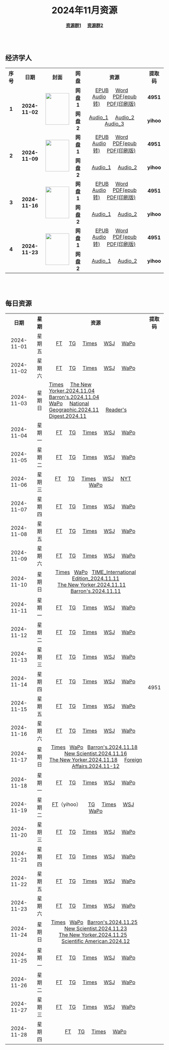 <div align="center">

# 2024年11月资源

[**资源群1**](https://qm.qq.com/q/p2QRKKD9oA) &nbsp;&nbsp;&nbsp;&nbsp;[**资源群2**](https://qm.qq.com/q/XNwz6qD0IO)

</div>

<br>
<br>

## 经济学人

<table align="center">
  <tr>
    <th>序号</th>
    <th>日期</th>
    <th>封面</th>
    <th>网盘</th>
    <th>资源</th>
    <th>提取码</th>
  </tr>
  <tr>
    <td rowspan="2" align="center"><b>1</b></td>
    <td rowspan="2" align="center"><b>2024-11-02</b></td>
    <td rowspan="2">
      <img src="https://www.economist.com/cdn-cgi/image/width=1420,quality=80,format=auto/content-assets/images/20241102_DE_EU.jpg" width="75" height="100">
    </td>
    <td align="center"><b>网盘1</b></td>
    <td align="center">
      <a href="https://url12.ctfile.com/f/47748612-1419725582-5317df">EPUB</a>&nbsp;&nbsp;&nbsp;&nbsp;
      <a href="https://url12.ctfile.com/f/47748612-1419724031-8b3f76">Word</a>&nbsp;&nbsp;&nbsp;&nbsp;
      <a href="https://url12.ctfile.com/f/47748612-1419723959-86c0c0">Audio</a>&nbsp;&nbsp;&nbsp;&nbsp;
      <a href="https://url12.ctfile.com/f/47748612-1419724160-6b64b0">PDF(epub转)</a>&nbsp;&nbsp;&nbsp;&nbsp;
      <a href="https://url12.ctfile.com/f/47748612-1419995771-ef4814">PDF(印刷版)</a>
    </td>
    <td align="center"><b>4951</b></td>
  </tr>
  <tr>
    <td align="center"><b>网盘2</b></td>
    <td align="center">
      <a href="https://yihoo.lanzouo.com/iOXjt2dwy19c">Audio_1</a>&nbsp;&nbsp;&nbsp;&nbsp;
      <a href="https://yihoo.lanzouo.com/iZmfK2dwx5zg">Audio_2</a>&nbsp;&nbsp;&nbsp;&nbsp;
      <a href="https://yihoo.lanzouo.com/i2emD2dwwmsf">Audio_3</a>
    </td>
    <td align="center"><b>yihoo</b></td>
  </tr>
  <tr>
    <td rowspan="2" align="center"><b>2</b></td>
    <td rowspan="2" align="center"><b>2024-11-09</b></td>
    <td rowspan="2">
      <img src="https://www.economist.com/cdn-cgi/image/width=1420,quality=80,format=auto/content-assets/images/20241109_DE_EU.jpg" width="75" height="100">
    </td>
    <td align="center"><b>网盘1</b></td>
    <td align="center">
      <a href="https://url12.ctfile.com/f/47748612-1423013902-e67890">EPUB</a>&nbsp;&nbsp;&nbsp;&nbsp;
      <a href="https://url12.ctfile.com/f/47748612-1423015222-713501">Word</a>&nbsp;&nbsp;&nbsp;&nbsp;
      <a href="https://url12.ctfile.com/f/47748612-1423015153-39190a">Audio</a>&nbsp;&nbsp;&nbsp;&nbsp;
      <a href="https://url12.ctfile.com/f/47748612-1423015198-3ea9a7">PDF(epub转)</a>&nbsp;&nbsp;&nbsp;&nbsp;
      <a href="https://url12.ctfile.com/f/47748612-1423544695-f23206">PDF(印刷版)</a>
    </td>
    <td align="center"><b>4951</b></td>
  </tr>
  <tr>
    <td align="center"><b>网盘2</b></td>
    <td align="center">
      <a href="https://yihoo.lanzouo.com/iHRPt2ejio9c">Audio_1</a>&nbsp;&nbsp;&nbsp;&nbsp;
      <a href="https://yihoo.lanzouo.com/isy0v2ejii6d">Audio_2</a>
    </td>
    <td align="center"><b>yihoo</b></td>
  </tr>
  <tr>
    <td rowspan="2" align="center"><b>3</b></td>
    <td rowspan="2" align="center"><b>2024-11-16</b></td>
    <td rowspan="2">
      <img src="https://www.economist.com/cdn-cgi/image/width=1420,quality=80,format=auto/content-assets/images/20241116_DE_EU.jpg" width="75" height="100">
    </td>
    <td align="center"><b>网盘1</b></td>
    <td align="center">
      <a href="https://url12.ctfile.com/f/47748612-1426357945-0b7477">EPUB</a>&nbsp;&nbsp;&nbsp;&nbsp;
      <a href="https://url12.ctfile.com/f/47748612-1426357846-71dbe7">Word</a>&nbsp;&nbsp;&nbsp;&nbsp;
      <a href="https://url12.ctfile.com/f/47748612-1426351711-02268d">Audio</a>&nbsp;&nbsp;&nbsp;&nbsp;
      <a href="https://url12.ctfile.com/f/47748612-1426358029-4bd48c">PDF(epub转)</a>&nbsp;&nbsp;&nbsp;&nbsp;
      <a href="https://url12.ctfile.com/f/47748612-1426507231-f387d5">PDF(印刷版)</a>
    </td>
    <td align="center"><b>4951</b></td>
  </tr>
  <tr>
    <td align="center"><b>网盘2</b></td>
    <td align="center">
      <a href="https://yihoo.lanzouo.com/i8ehz2f4ra8h">Audio_1</a>&nbsp;&nbsp;&nbsp;&nbsp;
      <a href="https://yihoo.lanzouo.com/i2M7H2f4q2xi">Audio_2</a>
    </td>
    <td align="center"><b>yihoo</b></td>
  </tr>
  <tr>
    <td rowspan="2" align="center"><b>4</b></td>
    <td rowspan="2" align="center"><b>2024-11-23</b></td>
    <td rowspan="2">
      <img src="https://www.economist.com/cdn-cgi/image/width=1420,quality=80,format=auto/content-assets/images/20241123_DE_EU.jpg" width="75" height="100">
    </td>
    <td align="center"><b>网盘1</b></td>
    <td align="center">
      <a href="https://url12.ctfile.com/f/47748612-1428653789-08d8c2">EPUB</a>&nbsp;&nbsp;&nbsp;&nbsp;
      <a href="https://url12.ctfile.com/f/47748612-1428654719-809e54">Word</a>&nbsp;&nbsp;&nbsp;&nbsp;
      <a href="https://url12.ctfile.com/f/47748612-1428653714-7fe7fb">Audio</a>&nbsp;&nbsp;&nbsp;&nbsp;
      <a href="https://url12.ctfile.com/f/47748612-1428653906-7d2e52">PDF(epub转)</a>&nbsp;&nbsp;&nbsp;&nbsp;
      <a href="https://url12.ctfile.com/f/47748612-1428763802-ac035b">PDF(印刷版)</a>
    </td>
    <td align="center"><b>4951</b></td>
  </tr>
  <tr>
    <td align="center"><b>网盘2</b></td>
    <td align="center">
      <a href="https://yihoo.lanzouo.com/ixjAo2fuqnxa">Audio_1</a>&nbsp;&nbsp;&nbsp;&nbsp;
      <a href="https://yihoo.lanzouo.com/ilZVW2fuq8tg">Audio_2</a>
    </td>
    <td align="center"><b>yihoo</b></td>
  </tr>
</table>

<br>
<br>

## 每日资源

<table align="center">
  <tr>
    <th>日期</th>
    <th>星期</th>
    <th>资源</th>
    <th>提取码</th>
  </tr>
  <tr>
    <td align="center">2024-11-01</td>
    <td align="center">星期五</td>
    <td align="center">
      <a href="https://url12.ctfile.com/f/47748612-1419802667-249ed0">FT</a>&nbsp;&nbsp;&nbsp;&nbsp;
      <a href="https://url12.ctfile.com/f/47748612-1419811412-9891b9">TG</a>&nbsp;&nbsp;&nbsp;&nbsp;
      <a href="https://url12.ctfile.com/f/47748612-1419802757-588c9d">Times</a>&nbsp;&nbsp;&nbsp;&nbsp;
      <a href="https://url12.ctfile.com/f/47748612-1419802871-09308b">WSJ</a>&nbsp;&nbsp;&nbsp;&nbsp;
      <a href="https://url12.ctfile.com/f/47748612-1419802808-ce5b1f">WaPo</a>
    </td>
    <td rowspan="30" align="center">4951</td>
  </tr>
  <tr>
    <td align="center">2024-11-02</td>
    <td align="center">星期六</td>
    <td align="center">
      <a href="https://url12.ctfile.com/f/47748612-1420036643-849ddb">FT</a>&nbsp;&nbsp;&nbsp;&nbsp;
      <a href="https://url12.ctfile.com/f/47748612-1420004513-2df7b8">TG</a>&nbsp;&nbsp;&nbsp;&nbsp;
      <a href="https://url12.ctfile.com/f/47748612-1420004813-eec295">Times</a>&nbsp;&nbsp;&nbsp;&nbsp;
      <a href="https://url12.ctfile.com/f/47748612-1420036685-5585a8">WSJ</a>&nbsp;&nbsp;&nbsp;&nbsp;
      <a href="https://url12.ctfile.com/f/47748612-1420036655-aef0fa">WaPo</a>
    </td>
  </tr>
  <tr>
    <td align="center">2024-11-03</td>
    <td align="center">星期日</td>
    <td align="left">
      <a href="https://url12.ctfile.com/f/47748612-1420644869-35b735">Times</a>&nbsp;&nbsp;&nbsp;&nbsp;
      <a href="https://url12.ctfile.com/f/47748612-1420307474-d246cf">The New Yorker.2024.11.04</a>&nbsp;&nbsp;&nbsp;&nbsp;&nbsp;&nbsp;&nbsp;
      <a href="https://url12.ctfile.com/f/47748612-1420307225-ef57dc">Barron's.2024.11.04</a>&nbsp;&nbsp;&nbsp;&nbsp;<br>
      <a href="https://url12.ctfile.com/f/47748612-1420696988-2bb198">WaPo</a>&nbsp;&nbsp;&nbsp;&nbsp;
      <a href="https://url12.ctfile.com/f/47748612-1420307375-ac85b4">National Geographic.2024.11</a>&nbsp;&nbsp;&nbsp;&nbsp;
      <a href="https://url12.ctfile.com/f/47748612-1420307435-bcca7b">Reader's Digest.2024.11</a>
    </td>
  </tr>
  <tr>
    <td align="center">2024-11-04</td>
    <td align="center">星期一</td>
    <td align="center">
      <a href="https://url12.ctfile.com/f/47748612-1420947946-cc815a">FT</a>&nbsp;&nbsp;&nbsp;&nbsp;
      <a href="https://url12.ctfile.com/f/47748612-1420922500-714e58">TG</a>&nbsp;&nbsp;&nbsp;&nbsp;
      <a href="https://url12.ctfile.com/f/47748612-1420922746-15c9c3">Times</a>&nbsp;&nbsp;&nbsp;&nbsp;
      <a href="https://url12.ctfile.com/f/47748612-1420948330-f17e76">WSJ</a>&nbsp;&nbsp;&nbsp;&nbsp;
      <a href="https://url12.ctfile.com/f/47748612-1420948195-596c29">WaPo</a>
    </td>
  </tr>
  <tr>
    <td align="center">2024-11-05</td>
    <td align="center">星期二</td>
    <td align="center">
      <a href="https://url12.ctfile.com/f/47748612-1421347217-abffdf">FT</a>&nbsp;&nbsp;&nbsp;&nbsp;
      <a href="https://url12.ctfile.com/f/47748612-1421347346-9d4faf">TG</a>&nbsp;&nbsp;&nbsp;&nbsp;
      <a href="https://url12.ctfile.com/f/47748612-1421347523-05f606">Times</a>&nbsp;&nbsp;&nbsp;&nbsp;
      <a href="https://url12.ctfile.com/f/47748612-1421347553-76ff47">WSJ</a>&nbsp;&nbsp;&nbsp;&nbsp;
      <a href="https://url12.ctfile.com/f/47748612-1421430542-da58ea">WaPo</a>
    </td>
  </tr>
  <tr>
    <td align="center">2024-11-06</td>
    <td align="center">星期三</td>
    <td align="center">
      <a href="https://url12.ctfile.com/f/47748612-1422156562-08e6e1">FT</a>&nbsp;&nbsp;&nbsp;&nbsp;
      <a href="https://url12.ctfile.com/f/47748612-1422144781-ec00b3">TG</a>&nbsp;&nbsp;&nbsp;&nbsp;
      <a href="https://url12.ctfile.com/f/47748612-1422145000-d67206">Times</a>&nbsp;&nbsp;&nbsp;&nbsp;
      <a href="https://url12.ctfile.com/f/47748612-1422145282-ac02b2">WSJ</a>&nbsp;&nbsp;&nbsp;&nbsp;
      <a href="https://url12.ctfile.com/f/47748612-1422146224-5c54dc">NYT</a>&nbsp;&nbsp;&nbsp;&nbsp;
      <a href="https://url12.ctfile.com/f/47748612-1422156574-83bab5">WaPo</a>
    </td>
  </tr>
  <tr>
    <td align="center">2024-11-07</td>
    <td align="center">星期四</td>
    <td align="center">
      <a href="https://url12.ctfile.com/f/47748612-1422301354-f172d6">FT</a>&nbsp;&nbsp;&nbsp;&nbsp;
      <a href="https://url12.ctfile.com/f/47748612-1422310270-aab15b">TG</a>&nbsp;&nbsp;&nbsp;&nbsp;
      <a href="https://url12.ctfile.com/f/47748612-1422310312-1c6920">Times</a>&nbsp;&nbsp;&nbsp;&nbsp;
      <a href="https://url12.ctfile.com/f/47748612-1422310345-9ff612">WSJ</a>&nbsp;&nbsp;&nbsp;&nbsp;
      <a href="https://url12.ctfile.com/f/47748612-1422322873-afc28b">WaPo</a>
    </td>
  </tr>
  <tr>
    <td align="center">2024-11-08</td>
    <td align="center">星期五</td>
    <td align="center">
      <a href="https://url12.ctfile.com/f/47748612-1423442431-4aaa7f">FT</a>&nbsp;&nbsp;&nbsp;&nbsp;
      <a href="https://url12.ctfile.com/f/47748612-1423442707-1ef032">TG</a>&nbsp;&nbsp;&nbsp;&nbsp;
      <a href="https://url12.ctfile.com/f/47748612-1423443772-ce1b10">Times</a>&nbsp;&nbsp;&nbsp;&nbsp;
      <a href="https://url12.ctfile.com/f/47748612-1423443316-ed9647">WSJ</a>&nbsp;&nbsp;&nbsp;&nbsp;
      <a href="https://url12.ctfile.com/f/47748612-1423443136-a279f9">WaPo</a>
    </td>
  </tr>
  <tr>
    <td align="center">2024-11-09</td>
    <td align="center">星期六</td>
    <td align="center">
      <a href="https://url12.ctfile.com/f/47748612-1423641826-9b11ef">FT</a>&nbsp;&nbsp;&nbsp;&nbsp;
      <a href="https://url12.ctfile.com/f/47748612-1423642213-a3c987">TG</a>&nbsp;&nbsp;&nbsp;&nbsp;
      <a href="https://url12.ctfile.com/f/47748612-1423642402-d0b578">Times</a>&nbsp;&nbsp;&nbsp;&nbsp;
      <a href="https://url12.ctfile.com/f/47748612-1423648057-98c76b">WSJ</a>&nbsp;&nbsp;&nbsp;&nbsp;
      <a href="https://url12.ctfile.com/f/47748612-1423656670-50d60f">WaPo</a>
    </td>
  </tr>
  <tr>
    <td align="center">2024-11-10</td>
    <td align="center">星期日</td>
    <td align="center">
      <a href="https://url12.ctfile.com/f/47748612-1423768927-cea13e">Times</a>&nbsp;&nbsp;
      <a href="https://url12.ctfile.com/f/47748612-1423788991-597797">WaPo</a>&nbsp;&nbsp;
      <a href="https://url12.ctfile.com/f/47748612-1423785886-32ffd9">TIME_International Edition_2024.11.11</a><br>
      <a href="https://url12.ctfile.com/f/47748612-1423785847-f77e8a">The New Yorker.2024.11.11</a>&nbsp;&nbsp;&nbsp;&nbsp;&nbsp;&nbsp;
      <a href="https://url12.ctfile.com/f/47748612-1423785838-cc5560">Barron's.2024.11.11</a>
    </td>
  </tr>
  <tr>
    <td align="center">2024-11-11</td>
    <td align="center">星期一</td>
    <td align="center">
      <a href="https://url12.ctfile.com/f/47748612-1424354041-c22db2">FT</a>&nbsp;&nbsp;&nbsp;&nbsp;
      <a href="https://url12.ctfile.com/f/47748612-1424354071-06f20d">TG</a>&nbsp;&nbsp;&nbsp;&nbsp;
      <a href="https://url12.ctfile.com/f/47748612-1424354107-64fa59">Times</a>&nbsp;&nbsp;&nbsp;&nbsp;
      <a href="https://url12.ctfile.com/f/47748612-1424354149-918e32">WSJ</a>&nbsp;&nbsp;&nbsp;&nbsp;
      <a href="https://url12.ctfile.com/f/47748612-1424354113-a3a371">WaPo</a>
    </td>
  </tr>
  <tr>
    <td align="center">2024-11-12</td>
    <td align="center">星期二</td>
    <td align="center">
      <a href="https://url12.ctfile.com/f/47748612-1424709178-ef8951">FT</a>&nbsp;&nbsp;&nbsp;&nbsp;
      <a href="https://url12.ctfile.com/f/47748612-1424709316-0bffcd">TG</a>&nbsp;&nbsp;&nbsp;&nbsp;
      <a href="https://url12.ctfile.com/f/47748612-1424709637-0f4db8">Times</a>&nbsp;&nbsp;&nbsp;&nbsp;
      <a href="https://url12.ctfile.com/f/47748612-1424709697-053aac">WSJ</a>&nbsp;&nbsp;&nbsp;&nbsp;
      <a href="https://url12.ctfile.com/f/47748612-1424719354-978b72">WaPo</a>
    </td>
  </tr>
  <tr>
    <td align="center">2024-11-13</td>
    <td align="center">星期三</td>
    <td align="center">
      <a href="https://url12.ctfile.com/f/47748612-1424977546-696490">FT</a>&nbsp;&nbsp;&nbsp;&nbsp;
      <a href="https://url12.ctfile.com/f/47748612-1424978671-fa3192">TG</a>&nbsp;&nbsp;&nbsp;&nbsp;
      <a href="https://url12.ctfile.com/f/47748612-1424979259-ecee4a">Times</a>&nbsp;&nbsp;&nbsp;&nbsp;
      <a href="https://url12.ctfile.com/f/47748612-1424979496-62850d">WSJ</a>&nbsp;&nbsp;&nbsp;&nbsp;
      <a href="https://url12.ctfile.com/f/47748612-1425015223-9ff587">WaPo</a>
    </td>
  </tr>
  <tr>
    <td align="center">2024-11-14</td>
    <td align="center">星期四</td>
    <td align="center">
      <a href="https://url12.ctfile.com/f/47748612-1425255589-41a7c3">FT</a>&nbsp;&nbsp;&nbsp;&nbsp;
      <a href="https://url12.ctfile.com/f/47748612-1425255778-0ff38e">TG</a>&nbsp;&nbsp;&nbsp;&nbsp;
      <a href="https://url12.ctfile.com/f/47748612-1425256327-9ff456">Times</a>&nbsp;&nbsp;&nbsp;&nbsp;
      <a href="https://url12.ctfile.com/f/47748612-1425256495-132ab7">WSJ</a>&nbsp;&nbsp;&nbsp;&nbsp;
      <a href="https://url12.ctfile.com/f/47748612-1425271213-aa034b">WaPo</a>
    </td>
  </tr>
  <tr>
    <td align="center">2024-11-15</td>
    <td align="center">星期五</td>
    <td align="center">
      <a href="https://url12.ctfile.com/f/47748612-1426416808-84ee4c">FT</a>&nbsp;&nbsp;&nbsp;&nbsp;
      <a href="https://url12.ctfile.com/f/47748612-1426417039-158788">TG</a>&nbsp;&nbsp;&nbsp;&nbsp;
      <a href="https://url12.ctfile.com/f/47748612-1426417171-38c4d7">Times</a>&nbsp;&nbsp;&nbsp;&nbsp;
      <a href="https://url12.ctfile.com/f/47748612-1426417225-0cf8a3">WSJ</a>&nbsp;&nbsp;&nbsp;&nbsp;
      <a href="https://url12.ctfile.com/f/47748612-1426433572-f28973">WaPo</a>
    </td>
  </tr>
  <tr>
    <td align="center">2024-11-16</td>
    <td align="center">星期六</td>
    <td align="center">
      <a href="https://url12.ctfile.com/f/47748612-1426726768-c63f20">FT</a>&nbsp;&nbsp;&nbsp;&nbsp;
      <a href="https://url12.ctfile.com/f/47748612-1426704376-e7b068">TG</a>&nbsp;&nbsp;&nbsp;&nbsp;
      <a href="https://url12.ctfile.com/f/47748612-1426704709-2982c9">Times</a>&nbsp;&nbsp;&nbsp;&nbsp;
      <a href="https://url12.ctfile.com/f/47748612-1426705099-e9f147">WSJ</a>&nbsp;&nbsp;&nbsp;&nbsp;
      <a href="https://url12.ctfile.com/f/47748612-1427376160-4c881d">WaPo</a>
    </td>
  </tr>
  <tr>
    <td align="center">2024-11-17</td>
    <td align="center">星期日</td>
    <td align="center">
      <a href="https://url12.ctfile.com/f/47748612-1427376094-536566">Times</a>&nbsp;&nbsp;
      <a href="https://url12.ctfile.com/f/47748612-1427386099-708e2e">WaPo</a>&nbsp;&nbsp;
      <a href="https://url12.ctfile.com/f/47748612-1427376277-2bb59d">Barron's.2024.11.18</a>&nbsp;&nbsp;
      <a href="https://url12.ctfile.com/f/47748612-1427376691-a2b4d9">New Scientist.2024.11.16</a><br>
      <a href="https://url12.ctfile.com/f/47748612-1427376715-a0c0ab">The New Yorker.2024.11.18</a>&nbsp;&nbsp;&nbsp;&nbsp;
      <a href="https://url12.ctfile.com/f/47748612-1427376598-f98975">Foreign Affairs.2024.11-12</a>
    </td>
  </tr>
  <tr>
    <td align="center">2024-11-18</td>
    <td align="center">星期一</td>
    <td align="center">
      <a href="https://url12.ctfile.com/f/47748612-1427750591-4f797f">FT</a>&nbsp;&nbsp;&nbsp;&nbsp;
      <a href="https://url12.ctfile.com/f/47748612-1427750672-6550d5">TG</a>&nbsp;&nbsp;&nbsp;&nbsp;
      <a href="https://url12.ctfile.com/f/47748612-1427751029-068378">Times</a>&nbsp;&nbsp;&nbsp;&nbsp;
      <a href="https://url12.ctfile.com/f/47748612-1427751122-4ce3ce">WSJ</a>&nbsp;&nbsp;&nbsp;&nbsp;
      <a href="https://url12.ctfile.com/f/47748612-1427751080-d6dfb7">WaPo</a>
    </td>
  </tr>
  <tr>
    <td align="center">2024-11-19</td>
    <td align="center">星期二</td>
    <td align="center">
      <a href="https://url12.ctfile.com/f/47748612-1428032045-c91f1e">FT</a>（yihoo）&nbsp;&nbsp;&nbsp;&nbsp;
      <a href="https://url12.ctfile.com/f/47748612-1428012359-6891cd">TG</a>&nbsp;&nbsp;&nbsp;&nbsp;
      <a href="https://url12.ctfile.com/f/47748612-1428012527-b28a05">Times</a>&nbsp;&nbsp;&nbsp;&nbsp;
      <a href="https://url12.ctfile.com/f/47748612-1428012551-d7b451">WSJ</a>&nbsp;&nbsp;&nbsp;&nbsp;
      <a href="https://url12.ctfile.com/f/47748612-1428023777-eed091">WaPo</a>
    </td>
  </tr>
  <tr>
    <td align="center">2024-11-20</td>
    <td align="center">星期三</td>
    <td align="center">
      <a href="https://url12.ctfile.com/f/47748612-1428254273-3feb34">FT</a>&nbsp;&nbsp;&nbsp;&nbsp;
      <a href="https://url12.ctfile.com/f/47748612-1428254519-9b1962">TG</a>&nbsp;&nbsp;&nbsp;&nbsp;
      <a href="https://url12.ctfile.com/f/47748612-1428254453-56245c">Times</a>&nbsp;&nbsp;&nbsp;&nbsp;
      <a href="https://url12.ctfile.com/f/47748612-1428254201-b8a43f">WSJ</a>&nbsp;&nbsp;&nbsp;&nbsp;
      <a href="https://url12.ctfile.com/f/47748612-1428254231-c83faf">WaPo</a>
    </td>
  </tr>
  <tr>
    <td align="center">2024-11-21</td>
    <td align="center">星期四</td>
    <td align="center">
      <a href="https://url12.ctfile.com/f/47748612-1428505127-285340">FT</a>&nbsp;&nbsp;&nbsp;&nbsp;
      <a href="https://url12.ctfile.com/f/47748612-1428505523-f9d1c2">TG</a>&nbsp;&nbsp;&nbsp;&nbsp;
      <a href="https://url12.ctfile.com/f/47748612-1428505448-648fe0">Times</a>&nbsp;&nbsp;&nbsp;&nbsp;
      <a href="https://url12.ctfile.com/f/47748612-1428504827-f74fe8">WSJ</a>&nbsp;&nbsp;&nbsp;&nbsp;
      <a href="https://url12.ctfile.com/f/47748612-1428511265-c9ffe3">WaPo</a>
    </td>
  </tr>
  <tr>
    <td align="center">2024-11-22</td>
    <td align="center">星期五</td>
    <td align="center">
      <a href="https://url12.ctfile.com/f/47748612-1428720481-cd14b1">FT</a>&nbsp;&nbsp;&nbsp;&nbsp;
      <a href="https://url12.ctfile.com/f/47748612-1428720475-7622f0">TG</a>&nbsp;&nbsp;&nbsp;&nbsp;
      <a href="https://url12.ctfile.com/f/47748612-1428720457-478431">Times</a>&nbsp;&nbsp;&nbsp;&nbsp;
      <a href="https://url12.ctfile.com/f/47748612-1428720490-d1611a">WSJ</a>&nbsp;&nbsp;&nbsp;&nbsp;
      <a href="https://url12.ctfile.com/f/47748612-1428720466-5982dd">WaPo</a>
    </td>
  </tr>
  <tr>
    <td align="center">2024-11-23</td>
    <td align="center">星期六</td>
    <td align="center">
      <a href="https://url12.ctfile.com/f/47748612-1428829535-132434">FT</a>&nbsp;&nbsp;&nbsp;&nbsp;
      <a href="https://url12.ctfile.com/f/47748612-1428831647-4f9d47">TG</a>&nbsp;&nbsp;&nbsp;&nbsp;
      <a href="https://url12.ctfile.com/f/47748612-1428831173-099277">Times</a>&nbsp;&nbsp;&nbsp;&nbsp;
      <a href="https://url12.ctfile.com/f/47748612-1428828692-f0955a">WSJ</a>&nbsp;&nbsp;&nbsp;&nbsp;
      <a href="https://url12.ctfile.com/f/47748612-1428851381-da5e38">WaPo</a>
    </td>
  </tr>
  <tr>
    <td align="center">2024-11-24</td>
    <td align="center">星期日</td>
    <td align="center">
      <a href="https://url12.ctfile.com/f/47748612-1428968887-7d898b">Times</a>&nbsp;&nbsp;
      <a href="https://url12.ctfile.com/f/47748612-1428969700-a87f08">WaPo</a>&nbsp;&nbsp;
      <a href="https://url12.ctfile.com/f/47748612-1428947383-0597ef">Barron's.2024.11.25</a>&nbsp;&nbsp;
      <a href="https://url12.ctfile.com/f/47748612-1428947644-24f54f">New Scientist.2024.11.23</a><br>
      <a href="https://url12.ctfile.com/f/47748612-1428947815-451f66">The New Yorker.2024.11.25</a>&nbsp;&nbsp;&nbsp;&nbsp;
      <a href="https://url12.ctfile.com/f/47748612-1428947767-e74da4">Scientific American.2024.12</a>
    </td>
  </tr>
  <tr>
    <td align="center">2024-11-25</td>
    <td align="center">星期一</td>
    <td align="center">
      <a href="https://url12.ctfile.com/f/47748612-1429399468-fb9c4a">FT</a>&nbsp;&nbsp;&nbsp;&nbsp;
      <a href="https://url12.ctfile.com/f/47748612-1429400449-99395c">TG</a>&nbsp;&nbsp;&nbsp;&nbsp;
      <a href="https://url12.ctfile.com/f/47748612-1429400143-889a8c">Times</a>&nbsp;&nbsp;&nbsp;&nbsp;
      <a href="https://url12.ctfile.com/f/47748612-1429399090-52f3e8">WSJ</a>&nbsp;&nbsp;&nbsp;&nbsp;
      <a href="https://url12.ctfile.com/f/47748612-1429414636-e408fe">WaPo</a>
    </td>
  </tr>
  <tr>
    <td align="center">2024-11-26</td>
    <td align="center">星期二</td>
    <td align="center">
      <a href="https://url12.ctfile.com/f/47748612-1429673114-628785">FT</a>&nbsp;&nbsp;&nbsp;&nbsp;
      <a href="https://url12.ctfile.com/f/47748612-1429673318-3cfe79">TG</a>&nbsp;&nbsp;&nbsp;&nbsp;
      <a href="https://url12.ctfile.com/f/47748612-1429673234-2f0cf4">Times</a>&nbsp;&nbsp;&nbsp;&nbsp;
      <a href="https://url12.ctfile.com/f/47748612-1429672922-fe227a">WSJ</a>&nbsp;&nbsp;&nbsp;&nbsp;
      <a href="https://url12.ctfile.com/f/47748612-1429673003-d0214a">WaPo</a>
    </td>
  </tr>
  <tr>
    <td align="center">2024-11-27</td>
    <td align="center">星期三</td>
    <td align="center">
      <a href="https://url12.ctfile.com/f/47748612-1430451559-993a12">FT</a>&nbsp;&nbsp;&nbsp;&nbsp;
      <a href="https://url12.ctfile.com/f/47748612-1430451823-dfb5d2">TG</a>&nbsp;&nbsp;&nbsp;&nbsp;
      <a href="https://url12.ctfile.com/f/47748612-1430451742-f7bd00">Times</a>&nbsp;&nbsp;&nbsp;&nbsp;
      <a href="https://url12.ctfile.com/f/47748612-1430451385-77bf8c">WSJ</a>&nbsp;&nbsp;&nbsp;&nbsp;
      <a href="https://url12.ctfile.com/f/47748612-1430451430-49a73e">WaPo</a>
    </td>
  </tr>
  <tr>
    <td align="center">2024-11-28</td>
    <td align="center">星期四</td>
    <td align="center">
      <a href="https://url12.ctfile.com/f/47748612-1430799005-7fbb2d">FT</a>&nbsp;&nbsp;&nbsp;&nbsp;
      <a href="https://url12.ctfile.com/f/47748612-1430799155-2a7631">TG</a>&nbsp;&nbsp;&nbsp;&nbsp;
      <a href="https://url12.ctfile.com/f/47748612-1430799083-40e003">Times</a>&nbsp;&nbsp;&nbsp;&nbsp;
      <a href="https://url12.ctfile.com/f/47748612-1430798963-ef1555">WaPo</a>
    </td>
  </tr>
</table>
